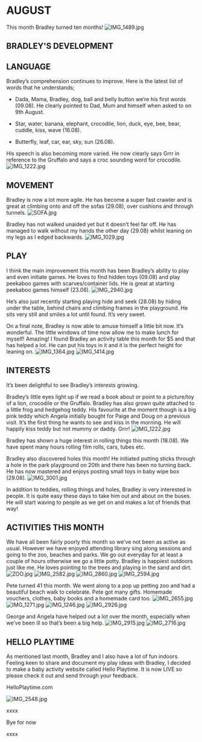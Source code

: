 # AUGUST

This month Bradley turned ten months!
![IMG_1489.jpg](IMG_1489.jpg "IMG_1489.jpg")

## BRADLEY'S DEVELOPMENT

## LANGUAGE

Bradley’s comprehension continues to improve. Here is the latest list of words that he understands; 

- Dada, Mama, Bradley, dog, ball and belly button we’re his first words (09.08). He clearly pointed to Dad, Mum and himself when asked to on 9th August. 

- Star, water, banana, elephant, crocodile, lion, duck, eye, bee, bear, cuddle, kiss, wave (16.08). 

- Butterfly, leaf, car, ear, sky, sun (26.08).

His speech is also becoming more varied. He now clearly says Grrr in reference to the Gruffalo and says a croc sounding word for crocodile. 
![IMG_1222.jpg](IMG_1222.jpg "IMG_1222.jpg")


## MOVEMENT

Bradley is now a lot more agile. He has become a super fast crawler and is great at climbing onto and off the sofas (29.08), over cushions and through tunnels. 
![SOFA.jpg](SOFA.jpg "SOFA.jpg")

Bradley has not walked unaided yet but it doesn’t feel far off. He has managed to walk without my hands the other day (29.08) whilst leaning on my legs as I edged backwards. 
![IMG_1029.jpg](IMG_1029.jpg "IMG_1029.jpg")


## PLAY

I think the main improvement this month has been Bradley’s ability to play and even initiate games. He loves to find hidden toys (09.08) and play peekaboo games with scarves/container lids. He is great at starting peekaboo games himself (23.08).
![IMG_2940.jpg](IMG_2940.jpg "IMG_2940.jpg")

He’s also just recently starting playing hide and seek (28.08) by hiding under the table, behind chairs and climbing frames in the playground. He sits very still and smiles a lot until found. It’s very sweet.
 
On a final note, Bradley is now able to amuse himself a little bit now. It’s wonderful. The little windows of time now allow me to make lunch for myself! Amazing! I found Bradley an activity table this month for $5 and that has helped a lot. He can put his toys in it and it is the perfect height for leaning on.
![IMG_1364.jpg](IMG_1364.jpg "IMG_1364.jpg")
![IMG_1414.jpg](IMG_1414.jpg "IMG_1414.jpg")

## INTERESTS

It’s been delightful to see Bradley’s interests growing. 

Bradley’s little eyes light up if we read a book about or point to a picture/toy of a lion, crocodile or the Gruffalo. Bradley has also grown quite attached to a little frog and hedgehog teddy. His favourite at the moment though is a big pink teddy which Angela initially bought for Paige and Doug on a previous visit. It’s the first thing he wants to see and kiss in the morning. He will happily kiss teddy but not mummy or daddy. Grrr! 
![IMG_1222.jpg](IMG_1222.jpg "IMG_1222.jpg")

Bradley has shown a huge interest in rolling things this month (18.08). We have spent many hours rolling film rolls, cars, tubes etc.

Bradley also discovered holes this month! He initiated putting sticks through a hole in the park playground on 20th and there has been no turning back. He has now mastered and enjoys posting small toys in baby wipe box (29.08).
![IMG_3001.jpg](IMG_3001.jpg "IMG_3001.jpg")

In addition to teddies, rolling things and holes, Bradley is very interested in people. It is quite easy these days to take him out and about on the buses. He will start waving to people as we get on and makes a lot of friends that way! 


## ACTIVITIES THIS MONTH

We have all been fairly poorly this month so we’ve not been as active as usual. However we have enjoyed attending library sing along sessions and going to the zoo, beaches and parks. We go out everyday for at least a couple of hours otherwise we go a little potty. Bradley is happiest outdoors just like me. He loves pointing to the trees and playing in the sand and dirt. 
![ZOO.jpg](ZOO.jpg "ZOO.jpg")
![IMG_2582.jpg](IMG_2582.jpg "IMG_2582.jpg")
![IMG_2860.jpg](IMG_2860.jpg "IMG_2860.jpg")
![IMG_2594.jpg](IMG_2594.jpg "IMG_2594.jpg")

Pete turned 41 this month. We went along to a pop up petting zoo and had a beautiful beach walk to celebrate. Pete got many gifts. Homemade vouchers, clothes, baby books and a homemade card too. 
![IMG_2655.jpg](IMG_2655.jpg "IMG_2655.jpg")
![IMG_1271.jpg](IMG_1271.jpg "IMG_1271.jpg")
![IMG_1246.jpg](IMG_1246.jpg "IMG_1246.jpg")
![IMG_2926.jpg](IMG_2926.jpg "IMG_2926.jpg")

George and Angela have helped out a lot over the month, especially when we’ve been ill so that’s been a big help. 
![IMG_2915.jpg](IMG_2915.jpg "IMG_2915.jpg")
![IMG_2716.jpg](IMG_2716.jpg "IMG_2716.jpg")

## HELLO PLAYTIME

As mentioned last month, Bradley and I also have a lot of fun indoors. Feeling keen to share and document my play ideas with Bradley, I decided to make a baby activity website called Hello Playtime. It is now LIVE so please check it out and send through your feedback. 

HelloPlaytime.com

![IMG_2548.jpg](IMG_2548.jpg "IMG_2548.jpg")

xxxx

Bye for now

xxxx
